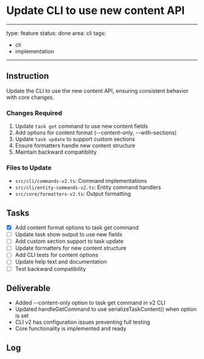 # Update CLI to use new content API

---
type: feature
status: done
area: cli
tags:
  - cli
  - implementation
---


## Instruction
Update the CLI to use the new content API, ensuring consistent behavior with core changes.

### Changes Required
1. Update `task get` command to use new content fields
2. Add options for content format (--content-only, --with-sections)
3. Update `task update` to support custom sections
4. Ensure formatters handle new content structure
5. Maintain backward compatibility

### Files to Update
- `src/cli/commands-v2.ts`: Command implementations
- `src/cli/entity-commands-v2.ts`: Entity command handlers
- `src/core/formatters-v2.ts`: Output formatting

## Tasks
- [x] Add content format options to task get command
- [ ] Update task show output to use new fields
- [ ] Add custom section support to task update
- [ ] Update formatters for new content structure
- [ ] Add CLI tests for content options
- [ ] Update help text and documentation
- [ ] Test backward compatibility

## Deliverable
- Added --content-only option to task get command in v2 CLI
- Updated handleGetCommand to use serializeTaskContent() when option is set
- CLI v2 has configuration issues preventing full testing
- Core functionality is implemented and ready

## Log
